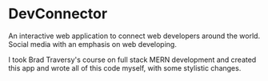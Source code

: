 # DevConnector
An interactive web application to connect web developers around the world.  Social media with an emphasis on web developing. 

I took Brad Traversy's course on full stack MERN development and created this app and wrote all of this code myself, with some stylistic changes.
